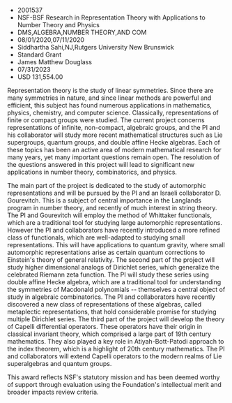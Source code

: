 
* 2001537
* NSF-BSF Research in Representation Theory with Applications to Number Theory and Physics
* DMS,ALGEBRA,NUMBER THEORY,AND COM
* 08/01/2020,07/11/2020
* Siddhartha Sahi,NJ,Rutgers University New Brunswick
* Standard Grant
* James Matthew Douglass
* 07/31/2023
* USD 131,554.00

Representation theory is the study of linear symmetries. Since there are many
symmetries in nature, and since linear methods are powerful and efficient, this
subject has found numerous applications in mathematics, physics, chemistry, and
computer science. Classically, representations of finite or compact groups were
studied. The current project concerns representations of infinite, non-compact,
algebraic groups, and the PI and his collaborator will study more recent
mathematical structures such as Lie supergroups, quantum groups, and double
affine Hecke algebras. Each of these topics has been an active area of modern
mathematical research for many years, yet many important questions remain open.
The resolution of the questions answered in this project will lead to
significant new applications in number theory, combinatorics, and physics.

The main part of the project is dedicated to the study of automorphic
representations and will be pursued by the PI and an Israeli collaborator D.
Gourevitch. This is a subject of central importance in the Langlands program in
number theory, and recently of much interest in string theory. The PI and
Gourevitch will employ the method of Whittaker functionals, which are a
traditional tool for studying large automorphic representations. However the PI
and collaborators have recently introduced a more refined class of functionals,
which are well-adapted to studying small representations. This will have
applications to quantum gravity, where small automorphic representations arise
as certain quantum corrections to Einstein's theory of general relativity. The
second part of the project will study higher dimensional analogs of Dirichlet
series, which generalize the celebrated Riemann zeta function. The PI will study
these series using double affine Hecke algebra, which are a traditional tool for
understanding the symmetries of Macdonald polynomials -- themselves a central
object of study in algebraic combinatorics. The PI and collaborators have
recently discovered a new class of representations of these algebras, called
metaplectic representations, that hold considerable promise for studying
multiple Dirichlet series. The third part of the project will develop the theory
of Capelli differential operators. These operators have their origin in
classical invariant theory, which comprised a large part of 19th century
mathematics. They also played a key role in Atiyah-Bott-Patodi approach to the
index theorem, which is a highlight of 20th century mathematics. The PI and
collaborators will extend Capelli operators to the modern realms of Lie
superalgebras and quantum groups.

This award reflects NSF's statutory mission and has been deemed worthy of
support through evaluation using the Foundation's intellectual merit and broader
impacts review criteria.
